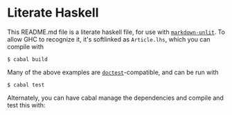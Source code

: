 <!--

This is a literate haskell file and therefore requires a module declaration and
imports at the top. These are hidden so as not to be distracting to readers of
the article.

```haskell
-- |
-- >>> True
-- True
module YonedaAndFinalEncodings where
```


-->

# Literate Haskell

This README.md file is a literate haskell file, for use with
[`markdown-unlit`](https://github.com/sol/markdown-unlit#readme).  To allow GHC
to recognize it, it's softlinked as `Article.lhs`, which you can
compile with

    $ cabal build

Many of the above examples are
[`doctest`](https://github.com/sol/doctest#readme)-compatible, and can be run
with

    $ cabal test

Alternately, you can have cabal manage the dependencies and compile and test this with:
